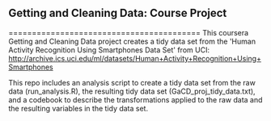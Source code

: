## Getting and Cleaning Data: Course Project
=========================================
This coursera Getting and Cleaning Data project creates a tidy data set from the 'Human Activity Recognition Using Smartphones Data Set' from UCI: http://archive.ics.uci.edu/ml/datasets/Human+Activity+Recognition+Using+Smartphones

This repo includes an analysis script to create a tidy data set from the raw data (run_analysis.R), the resulting tidy data set (GaCD_proj_tidy_data.txt), and a codebook to describe the transformations applied to the raw data and the resulting variables in the tidy data set. 
